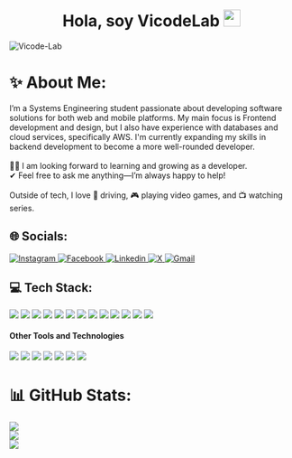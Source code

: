 <div align="center">
<h1 align="center">Hola, soy VicodeLab <img src="https://media.giphy.com/media/hvRJCLFzcasrR4ia7z/giphy.gif" width="30"></h1>
</div>
<img src="https://i.ibb.co/wNwNcmJc/Vicode-Lab.png" alt="Vicode-Lab" border="0">

# ✨ About Me:
I’m a Systems Engineering student passionate about developing software solutions for both web and mobile platforms. My main focus is Frontend development and design, but I also have experience with databases and cloud services, specifically AWS. I'm currently expanding my skills in backend development to become a more well-rounded developer.<br><br>👦🏽 I am looking forward to learning and growing as a developer.<br>✔ Feel free to ask me anything—I’m always happy to help!<br><br>Outside of tech, I love 🚗 driving, 🎮 playing video games, and 📺 watching series.


## 🌐 Socials:

<a href= "https://www.instagram.com/vicodelab.exe/">
    <img src="https://img.shields.io/badge/Instagram-%23E4405F.svg?style=for-the-badge&logo=Instagram&logoColor=white" alt= "Instagram">
</a>
<a href="https://www.facebook.com/profile.php?id=61574814125902">
  <img src="https://img.shields.io/badge/Facebook-%231877F2.svg?style=for-the-badge&logo=Facebook&logoColor=white" alt= "Facebook">
</a>
<a href="">
  <img src="https://img.shields.io/badge/linkedin-%230077B5.svg?style=for-the-badge&logo=linkedin&logoColor=white" alt="Linkedin">
</a>
<a href="https://x.com/VicodeLab">
  <img src="https://img.shields.io/badge/X-%23000000.svg?style=for-the-badge&logo=X&logoColor=white" alt="X">
</a>
<a href="vicodelab.exe@gmail.com">
  <img src="https://img.shields.io/badge/Gmail-D14836?style=for-the-badge&logo=gmail&logoColor=white" alt="Gmail">
</a>

## 💻 Tech Stack:

<span> 
  <img src="https://img.shields.io/badge/HTML5-E34F26?style=for-the-badge&logo=html5&logoColor=white">
  <img src="https://img.shields.io/badge/CSS3-1572B6?style=for-the-badge&logo=css3&logoColor=white">
  <img src="https://img.shields.io/badge/dart-%230175C2.svg?style=for-the-badge&logo=dart&logoColor=white">
  <img src="https://img.shields.io/badge/JavaScript-F7DF1E?style=for-the-badge&logo=javascript&logoColor=black">
  <img src="https://img.shields.io/badge/python-3670A0?style=for-the-badge&logo=python&logoColor=ffdd54">
  <img src= "https://img.shields.io/badge/typescript-%23007ACC.svg?style=for-the-badge&logo=typescript&logoColor=white">
  <img src="https://img.shields.io/badge/astro-%232C2052.svg?style=for-the-badge&logo=astro&logoColor=white">
  <img src="https://img.shields.io/badge/angular-%23DD0031.svg?style=for-the-badge&logo=angular&logoColor=white">
  <img src="https://img.shields.io/badge/Flutter-%2302569B.svg?style=for-the-badge&logo=Flutter&logoColor=white">
  <img src="https://img.shields.io/badge/node.js-6DA55F?style=for-the-badge&logo=node.js&logoColor=white">
  <img src="https://img.shields.io/badge/express.js-%23404d59.svg?style=for-the-badge&logo=express&logoColor=%2361DAFB">
  <img src="https://img.shields.io/badge/postgres-%23316192.svg?style=for-the-badge&logo=postgresql&logoColor=white">
  <img src="https://img.shields.io/badge/MongoDB-%234ea94b.svg?style=for-the-badge&logo=mongodb&logoColor=white">
  
 


</span>


<h4> Other Tools and Technologies </h4>
<span>
  <img src="https://img.shields.io/badge/Git-F05032?style=for-the-badge&logo=git&logoColor=white">
  <img src="https://img.shields.io/badge/figma-%23F24E1E.svg?style=for-the-badge&logo=figma&logoColor=white">
  <img src="https://img.shields.io/badge/Canva-%2300C4CC.svg?style=for-the-badge&logo=Canva&logoColor=white">
  <img src="https://img.shields.io/badge/tailwindcss-%2338B2AC.svg?style=for-the-badge&logo=tailwind-css&logoColor=white">
  <img src="https://img.shields.io/badge/docker-%230db7ed.svg?style=for-the-badge&logo=docker&logoColor=white">
  <img src="https://img.shields.io/badge/AWS-%23FF9900.svg?style=for-the-badge&logo=amazon-aws&logoColor=white">
  <img src= "https://img.shields.io/badge/github%20actions-%232671E5.svg?style=for-the-badge&logo=githubactions&logoColor=white">



</span>



# 📊 GitHub Stats:
![](https://github-readme-stats.vercel.app/api?username=VicodeLab&theme=tokyonight&hide_border=true&include_all_commits=false&count_private=false)<br/>
![](https://nirzak-streak-stats.vercel.app/?user=VicodeLab&theme=tokyonight&hide_border=true)<br/>
![](https://github-readme-stats.vercel.app/api/top-langs/?username=VicodeLab&theme=tokyonight&hide_border=true&include_all_commits=false&count_private=false&layout=compact)

<!-- Proudly created with GPRM ( https://gprm.itsvg.in ) -->
